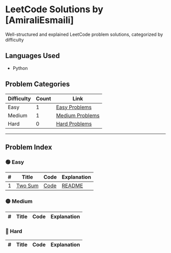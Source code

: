 # LeetCode Solutions by [AmiraliEsmaili]

Well-structured and explained LeetCode problem solutions, categorized by difficulty

## Languages Used
- Python

## Problem Categories

| Difficulty | Count | Link |
|------------|-------|------|
| Easy       | 1    | [Easy Problems](./leetcode-solutions/01_Easy/) |
| Medium     | 1    | [Medium Problems](./leetcode-solutions/02_Medium/) |
| Hard       | 0    | [Hard Problems](./leetcode-solutions/03_Hard/) |


---

## Problem Index

### 🟢 Easy
| # | Title | Code | Explanation |
|---|-------|------|-------------|
| 1 | [Two Sum](https://leetcode.com/problems/two-sum/) | [Code](./leetcode-solutions/01_Easy/two-sum/solution.py) |  [README](./leetcode-solutions/01_Easy/two-sum/README.md) |


### 🟡 Medium
| # | Title | Code | Explanation |
|---|-------|------|-------------|

### 🔴 Hard
| # | Title | Code | Explanation |
|---|-------|------|-------------|
